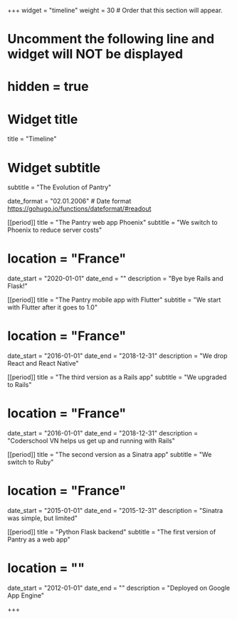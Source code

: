 +++
widget = "timeline"
weight = 30  # Order that this section will appear.

# Uncomment the following line and widget will NOT be displayed
# hidden = true

# Widget title
title = "Timeline"
# Widget subtitle
subtitle = "The Evolution of Pantry"

date_format = "02.01.2006" # Date format https://gohugo.io/functions/dateformat/#readout

[[period]]
  title = "The Pantry web app Phoenix"
  subtitle = "We switch to Phoenix to reduce server costs"
  # location = "France"
  date_start = "2020-01-01"
  date_end = ""
  description = "Bye bye Rails and Flask!"

[[period]]
  title = "The Pantry mobile app with Flutter"
  subtitle = "We start with Flutter after it goes to 1.0"
  # location = "France"
  date_start = "2016-01-01"
  date_end = "2018-12-31"
  description = "We drop React and React Native"

[[period]]
  title = "The third version as a Rails app"
  subtitle = "We upgraded to Rails"
  # location = "France"
  date_start = "2016-01-01"
  date_end = "2018-12-31"
  description = "Coderschool VN helps us get up and running with Rails"

[[period]]
  title = "The second version as a Sinatra app"
  subtitle = "We switch to Ruby"
  # location = "France"
  date_start = "2015-01-01"
  date_end = "2015-12-31"
  description = "Sinatra was simple, but limited"


[[period]]
  title = "Python Flask backend"
  subtitle = "The first version of Pantry as a web app"
  # location = ""
  date_start = "2012-01-01"
  date_end = ""
  description = "Deployed on Google App Engine"


+++
